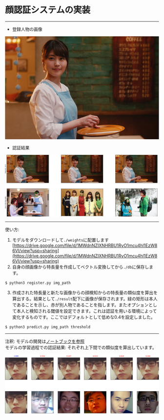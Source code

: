 # 顔認証システムの実装  
---  
+ 登録人物の画像  
  
![./img/sample](./img/sample/sample_register.jpg)    
  
+ 認証結果  
  
![alt](./img/proto/recognized.png)  
  
---  
  
使い方:  
1. モデルをダウンロードして`./weights`に配置します  
[https://drive.google.com/file/d/1MWdnNZIXNHRBU1RyO1mcu4hl1EzW86VI/view?usp=sharing](https://drive.google.com/file/d/1MWdnNZIXNHRBU1RyO1mcu4hl1EzW86VI/view?usp=sharing)  
2. 自身の顔画像から特長量を作成してベクトル変換してから`./db`に保存します。  
```
$ python3 register.py img_path
```
3. 作成された特長量と新たな画像からの顔検知からの特長量の類似度を算出を算出する。結果として`./result`配下に画像が保存されます。緑の矩形は本人であることを示し、赤が別人物であることを指します。またオプションとして本人と検知される閾値を設定できます。これは認証を用いる環境によって変化するものです。ここではデフォルトとして低めな0.4を設定しました。    
```
$ python3 predict.py img_path threshold
```  

---  
  
注釈: モデルの開発は[ノートブックを参照](./notebook)  
モデルの学習過程での認証結果:  それぞれ上下間での類似度を算出しています。  
  
![alt](./img/proto/sim_face.png)    
